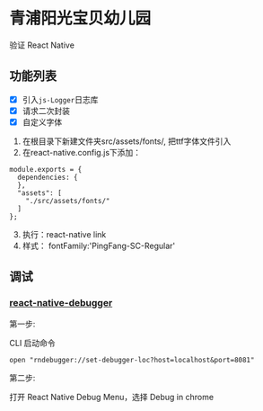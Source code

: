 # 青浦阳光宝贝幼儿园

验证 React Native

## 功能列表

- [x] 引入`js-Logger`日志库
- [x] 请求二次封装
- [x] 自定义字体

1. 在根目录下新建文件夹src/assets/fonts/, 把ttf字体文件引入
2. 在react-native.config.js下添加：
```
module.exports = {
  dependencies: {
  },
  "assets": [
    "./src/assets/fonts/"
  ]
};
```
3. 执行：react-native link
4. 样式： fontFamily:'PingFang-SC-Regular'

## 调试

### [react-native-debugger](https://github.com/jhen0409/react-native-debugger)

第一步:

CLI 启动命令

```
open "rndebugger://set-debugger-loc?host=localhost&port=8081"
```

第二步:

打开 React Native Debug Menu，选择 Debug in chrome
